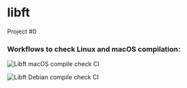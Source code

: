 # libft
Project #0

### Workflows to check Linux and macOS compilation:

![Libft macOS compile check CI](https://github.com/xvoorvaa/libft/workflows/Libft%20macOS%20compile%20check%20CI/badge.svg)


![Libft Debian compile check CI](https://github.com/xvoorvaa/libft/workflows/Libft%20Ubuntu%20compile%20check%20CI/badge.svg)
